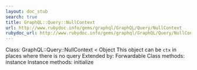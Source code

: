 ```yaml
---
layout: doc_stub
search: true
title: GraphQL::Query::NullContext
url: http://www.rubydoc.info/gems/graphql/GraphQL/Query/NullContext
rubydoc_url: http://www.rubydoc.info/gems/graphql/GraphQL/Query/NullContext
---
```


Class: GraphQL::Query::NullContext < Object
This object can be `ctx` in places where there is no query 
Extended by:
Forwardable
Class methods:
instance
Instance methods:
initialize

